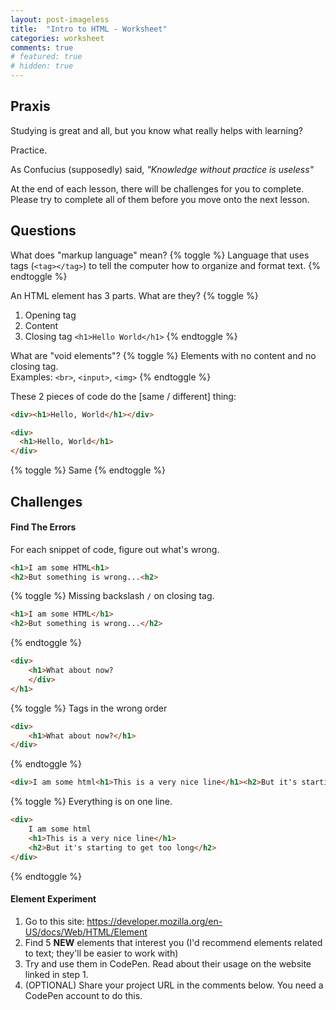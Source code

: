 ```yaml
---
layout: post-imageless
title:  "Intro to HTML - Worksheet"
categories: worksheet
comments: true
# featured: true
# hidden: true
---
```


## Praxis
Studying is great and all, but you know what really helps with learning? 

Practice.  

As Confucius (supposedly) said, *"Knowledge without practice is useless"*

At the end of each lesson, there will be challenges for you to complete. Please try to complete all of them before you move onto the next lesson. 


## Questions
What does "markup language" mean?
{% toggle %}
Language that uses tags (`<tag></tag>`) to tell the computer how to organize and format text.
{% endtoggle %}

An HTML element has 3 parts. What are they?
{% toggle %}
1. Opening tag
2. Content
3. Closing tag
`<h1>Hello World</h1>`
{% endtoggle %}

What are "void elements"?
{% toggle %}
Elements with no content and no closing tag.  
Examples: `<br>`, `<input>`, `<img>`
{% endtoggle %}

These 2 pieces of code do the [same / different] thing:
```html
<div><h1>Hello, World</h1></div> 

<div> 
  <h1>Hello, World</h1> 
</div>
```
{% toggle %}
Same
{% endtoggle %}


## Challenges
#### Find The Errors
For each snippet of code, figure out what's wrong.

```html
<h1>I am some HTML<h1>
<h2>But something is wrong...<h2>
```
{% toggle %}
Missing backslash `/` on closing tag.

```html
<h1>I am some HTML</h1>
<h2>But something is wrong...</h2>
```
{% endtoggle %}

```html
<div>
	<h1>What about now?
	</div>
</h1>
```
{% toggle %}
Tags in the wrong order
```html
<div>
	<h1>What about now?</h1>
</div>
```
{% endtoggle %}

```html
<div>I am some html<h1>This is a very nice line</h1><h2>But it's starting to get too long</h2></div>
```
{% toggle %}
Everything is on one line.
```html
<div>
	I am some html
	<h1>This is a very nice line</h1>
	<h2>But it's starting to get too long</h2>
</div>
```
{% endtoggle %}


#### Element Experiment
1. Go to this site: https://developer.mozilla.org/en-US/docs/Web/HTML/Element
2. Find 5 **NEW** elements that interest you (I'd recommend elements related to text; they'll be easier to work with)
3. Try and use them in CodePen. Read about their usage on the website linked in step 1.
4. (OPTIONAL) Share your project URL in the comments below. You need a CodePen account to do this.